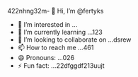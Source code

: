422nhng32m- 👋 Hi, I’m @fertyks
- 👀 I’m interested in ...
- 🌱 I’m currently learning ...123
- 💞️ I’m looking to collaborate on ...dsrew
- 📫 How to reach me ...461
- 😄 Pronouns: ...026
- ⚡ Fun fact: ...22dfggdf213uujt
<!---rhtwqe
fertyks/fertyks is a ✨ special ✨ repository becauseasf its 123README.md` (this file) appears on your GitHub profil45ewf5e366
You can click the Preview link to take a look at your changes.fweww
gddg645
ds
